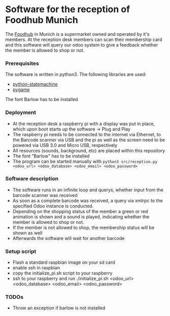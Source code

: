 # Software for the reception of Foodhub Munich

The [Foodhub](https://foodhub-muenchen.de/) in Munich is a supermarket owned and operated by it's members. 
At the reception desk members can scan their membership card and this software will query our odoo system to give a feedback whether the member is allowed to shop or not.

### Prerequisites
The software is written in python3. The following libraries are used:
* [python-statemachine](https://pypi.org/project/python-statemachine/)
* [pygame](https://www.pygame.org/news)

The font Barlow has to be installed

### Deployment
* At the reception desk a raspberry pi with a display was put in place, which upon boot starts up the software &rarr; Plug and Play
* The raspberry pi needs to be connected to the internet via Ethernet, to the Barcode scanner via USB and the pi as well as the screen need to be powered via USB 3.0 and Micro USB, respectively
* All resources (sounds, background, etc) are placed within this repository
* The font "Barlow" has to be installed
* The program can be started manually with `python3 src/reception.py <odoo_url> <odoo_database> <odoo_email> <odoo_password>`

### Software description
* The software runs in an infinite loop and querys, whether input from the barcode scanner was received
* As soon as a complete barcode was received, a query via xmlrpc to the specified Odoo instance is conducted.
* Depending on the shopping status of the member a green or red animation is shown and a sound is played, indicating whether the member is allowed to shop or not.
* If the member is not allowed to shop, the membership status will be shown as well
* Afterwards the software will wait for another barcode

### Setup script
* Flash a standard raspbian image on your sd card 
* enable ssh in raspbian
* copy the initialize_pi.sh script to your raspberry
* ssh to your raspberry and run ./initialize_pi.sh <odoo_url> <odoo_database> <odoo_email> <odoo_password>

### TODOs 
* Throw an exception if barlow is not installed
